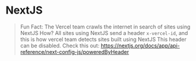 # NextJS

> Fun Fact: The Vercel team crawls the internet in search of sites using NextJS
> How? All sites using NextJS send a header `x-vercel-id`, and this is how vercel team detects sites built using NextJS
> This header can be disabled. Check this out: https://nextjs.org/docs/app/api-reference/next-config-js/poweredByHeader
